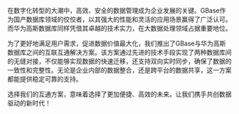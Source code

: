 在数字化转型的大潮中，高效、安全的数据管理成为企业发展的关键。GBase作为国产数据库领域的佼佼者，以其强大的性能和灵活的应用场景赢得了广泛认可。而华为高斯数据库同样凭借其卓越的技术实力，在大数据处理领域占据重要地位。

为了更好地满足用户需求，促进数据价值最大化，我们推出了GBase与华为高斯数据库之间的互联互通解决方案。该方案通过先进的技术手段实现了两种数据库间的无缝对接，不仅能够实现数据的快速迁移，还支持双向实时同步，确保了数据的一致性和完整性。无论是企业内部的数据整合，还是跨平台的数据共享，这一方案都能提供稳定可靠的支持。

选择我们的互通方案，意味着选择了更加便捷、高效的未来。让我们携手共创数据驱动的新时代！